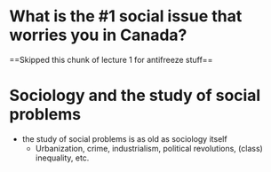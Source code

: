 # What is the #1 social issue that worries you in Canada?
==Skipped this chunk of lecture 1 for antifreeze stuff==

# Sociology and the study of social problems
- the study of social problems is as old as sociology itself
	- Urbanization, crime, industrialism, political revolutions, (class) inequality, etc.
